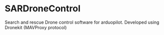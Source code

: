 # SARDroneControl
Search and rescue Drone control software for arduopilot. Developed using Dronekit (MAVProxy protocol)
